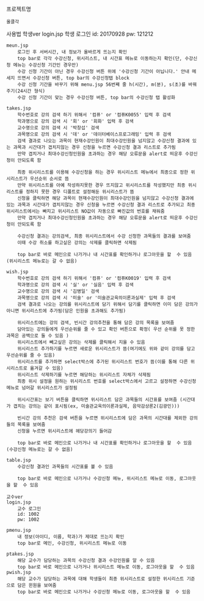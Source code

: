 프로젝트명

	올클각

사용법
	학생ver
	login.jsp
		학생 로그인
		id: 20170928
		pw: 121212

	meun.jsp
		로그인 후 서버시간, 내 정보가 올바르게 뜨는지 확인
		top bar로 각각 수강신청, 위시리스트, 내 시간표 메뉴로 이동하는지 확인(단, 수강신청 메뉴는 수강신청 기간인 경우만)
		수강 신청 기간이 아닌 경우 수강신청 버튼 위에 '수강신청 기간이 아닙니다.' 안내 메세지 뜨면서 수강신청 버튼, top bar의 수강신청탭 block
		수강 신청 기간을 바꾸기 위해 menu.jsp 56번째 줄 h(시간), m(분), s(초)를 바꿔주기(24시간 형식)
		수강 신청 기간이 맞는 경우 수강신청 버튼, top bar의 수강신청 탭 활성화

	takes.jsp
		학수번호로 강의 검색 하기 위해서 '컴퓨' or '컴퓨K0055' 입력 후 검색
		학과명으로 강의 검색 시 '회' or '회화' 입력 후 검색
		교수명으로 강의 검색 시 '박창섭' 검색
		과목명으로 강의 검색 시 '데' or '데이터베이스프로그래밍' 입력 후 검색
		검색 결과로 나오는 과목이 현재수강인원이 최대수강인원을 넘지않고 수강신청 결과에 있는 과목과 시간대가 겹치지않는 경우 신청을 누르면 수강신청 결과 리스트로 추가됨
		만약 겹치거나 최대수강신청인원을 초과하는 경우 해당 오류문을 alert로 띄운후 수강신청이 안되도록 함
		
		최종 위시리스트를 이용해 수강신청을 하는 경우 위시리스트 메뉴에서 최종으로 정한 위시리스트가 우선순위 순서로 뜸
		만약 위시리스트를 아예 작성하지못한 경우 뜨지않고 위시리스트를 작성했지만 최종 위시리스트를 정하지 못한 경우 디폴트로 설정해둔 위시리스트가 뜸
		신청을 클릭하면 해당 과목이 현재수강인원이 최대수강인원을 넘지않고 수강신청 결과에 있는 과목과 시간대가 겹치지않는 경우 신청을 누르면 수강신청 결과 리스트로 추가되고 최종 위시리스트에서는 빠지고 위시리스트 NO값이 자동으로 빠진값의 번호를 채워줌
		만약 겹치거나 최대수강신청인원을 초과하는 경우 해당 오류문을 alert로 띄운후 수강신청이 안되도록 함

		수강신청 결과는 강의검색, 최종 위시리스트에서 수강 신청한 과목들의 결과를 보여줌 
		이때 수강 취소를 하고싶은 강의는 삭제를 클릭하면 삭제됨
		
		top bar로 바로 메인으로 나가거나 내 시간표를 확인하거나 로그아웃을 할  수 있음 (위시리스트 메뉴로는 갈 수 없음)
	  
	wish.jsp
		학수번호로 강의 검색 하기 위해서 '컴퓨' or '컴퓨K0019' 입력 후 검색
		학과명으로 강의 검색 시 '실' or '실음' 입력 후 검색
		교수명으로 강의 검색 시 '김병일' 검색
		과목명으로 강의 검색 시 '미술' or '미술관교육의이론과실제' 입력 후 검색
		검색 결과로 나오는 강의를 위시리스트에 담기 위해서 담기를 클릭하면 이미 담은 강의가 아니면 위시리스트에 추가됨(담은 인원을 초과해도 추가됨)
		
		위시리스트에는 강의 검색, 빈시간 강의추천을 통해 담은 강의 목록을 보여줌
		담아있는 강의들에게 우선순위를 줄 수 있고 확인 버튼으로 확정( 우선 순위를 못 정한 과목은 공백으로 둘 수 있음 )
		위시리스트에서 빼고싶은 강의는 삭제를 클릭해서 지울 수 있음
		위시리스트 추가하기를 누르면 새로운 위시리스트가 뜸(여기에도 위와 같이 강의를 담고 우선순위를 줄 수 있음)
		위시리스트를 추가하면 select박스에 추가된 위시리스트 번호가 뜸(이를 통해 다른 위시리스트로 옮겨갈 수 있음)
		위시리스트 삭제하기를 누르면 해당하는 위시리스트 자체가 삭제됨
		최종 위시 설정을 원하는 위시리스트 번호를 select박스에서 고르고 설정하면 수강신청 메뉴로 넘어갈 위시리스트가 설정됨
		
		위시시간표는 보기 버튼을 클릭하면 위시리스트 담은 과목들의 시간표를 보여줌 (시간대가 겹치는 강의는 같이 표시됨(ex, 미술관교육의이론과실제, 음악감상론2(김광민)))

		빈시간 강의 추천은 검색 버튼을 누르면 위시리스트에 담은 과목의 시간대를 제외한 강의들의 목록을 보여줌
		신청을 누르면 위시리스트에 헤당강의기 들어감
		
		top bar로 바로 메인으로 나가거나 내 시간표를 확인하거나 로그아웃을 할  수 있음 (수강신청 메뉴로는 갈 수 없음)

	table.jsp
		수강신청 결과인 과목들의 시간표를 볼 수 있음 

		top bar로 바로 메인으로 나가거나 수강신청 메뉴, 위시리스트 메뉴로 이동, 로그아웃을 할  수 있음

	교수ver
	login.jsp
		교수 로그인
		id: 1002
		pw: 1002

	pmenu.jsp
		내 정보(아이디, 이름, 학과)가 제대로 뜨는지 확인
		top bar로 메인, 수강신청, 위시리스트 메뉴로 이동
	
	ptakes.jsp
		해당 교수가 담당하는 과목의 수강신청 결과 수강인원를 알 수 있음 
		top bar로 바로 메인으로 나가거나 위시리스트 메뉴로 이동, 로그아웃을 할  수 있음
	pwish.jsp
		해당 교수가 담당하는 과목에 대해 학생들이 최종 위시리스트로 설정한 위시리스트 기준으로 담은 윈원을 보여줌
		top bar로 바로 메인으로 나가거나 수강신청 메뉴로 이동, 로그아웃을 할  수 있음
